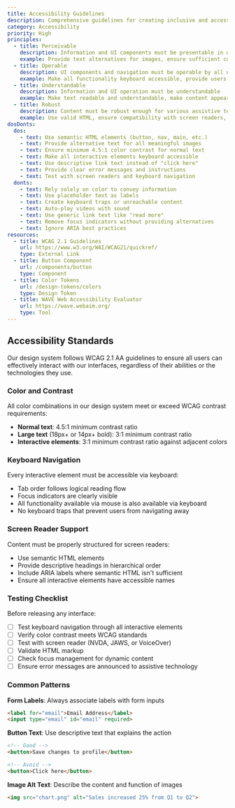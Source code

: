```yaml
---
title: Accessibility Guidelines
description: Comprehensive guidelines for creating inclusive and accessible user interfaces that work for everyone.
category: Accessibility
priority: High
principles:
  - title: Perceivable
    description: Information and UI components must be presentable in ways users can perceive
    example: Provide text alternatives for images, ensure sufficient color contrast, offer captions for videos
  - title: Operable
    description: UI components and navigation must be operable by all users
    example: Make all functionality keyboard accessible, provide users enough time to read content, avoid content that causes seizures
  - title: Understandable
    description: Information and UI operation must be understandable
    example: Make text readable and understandable, make content appear and operate predictably, help users avoid and correct mistakes
  - title: Robust
    description: Content must be robust enough for various assistive technologies
    example: Use valid HTML, ensure compatibility with screen readers, test with multiple assistive technologies
dosDonts:
  dos:
    - text: Use semantic HTML elements (button, nav, main, etc.)
    - text: Provide alternative text for all meaningful images
    - text: Ensure minimum 4.5:1 color contrast for normal text
    - text: Make all interactive elements keyboard accessible
    - text: Use descriptive link text instead of "click here"
    - text: Provide clear error messages and instructions
    - text: Test with screen readers and keyboard navigation
  donts:
    - text: Rely solely on color to convey information
    - text: Use placeholder text as labels
    - text: Create keyboard traps or unreachable content
    - text: Auto-play videos with sound
    - text: Use generic link text like "read more"
    - text: Remove focus indicators without providing alternatives
    - text: Ignore ARIA best practices
resources:
  - title: WCAG 2.1 Guidelines
    url: https://www.w3.org/WAI/WCAG21/quickref/
    type: External Link
  - title: Button Component
    url: /components/button
    type: Component
  - title: Color Tokens
    url: /design-tokens/colors
    type: Design Token
  - title: WAVE Web Accessibility Evaluator
    url: https://wave.webaim.org/
    type: Tool
---
```


## Accessibility Standards

Our design system follows WCAG 2.1 AA guidelines to ensure all users can effectively interact with our interfaces, regardless of their abilities or the technologies they use.

### Color and Contrast

All color combinations in our design system meet or exceed WCAG contrast requirements:
- **Normal text**: 4.5:1 minimum contrast ratio
- **Large text** (18px+ or 14px+ bold): 3:1 minimum contrast ratio
- **Interactive elements**: 3:1 minimum contrast ratio against adjacent colors

### Keyboard Navigation

Every interactive element must be accessible via keyboard:
- Tab order follows logical reading flow
- Focus indicators are clearly visible
- All functionality available via mouse is also available via keyboard
- No keyboard traps that prevent users from navigating away

### Screen Reader Support

Content must be properly structured for screen readers:
- Use semantic HTML elements
- Provide descriptive headings in hierarchical order
- Include ARIA labels where semantic HTML isn't sufficient
- Ensure all interactive elements have accessible names

### Testing Checklist

Before releasing any interface:
- [ ] Test keyboard navigation through all interactive elements
- [ ] Verify color contrast meets WCAG standards
- [ ] Test with screen reader (NVDA, JAWS, or VoiceOver)
- [ ] Validate HTML markup
- [ ] Check focus management for dynamic content
- [ ] Ensure error messages are announced to assistive technology

### Common Patterns

**Form Labels**: Always associate labels with form inputs
```html
<label for="email">Email Address</label>
<input type="email" id="email" required>
```

**Button Text**: Use descriptive text that explains the action
```html
<!-- Good -->
<button>Save changes to profile</button>

<!-- Avoid -->
<button>Click here</button>
```

**Image Alt Text**: Describe the content and function of images
```html
<img src="chart.png" alt="Sales increased 25% from Q1 to Q2">
```